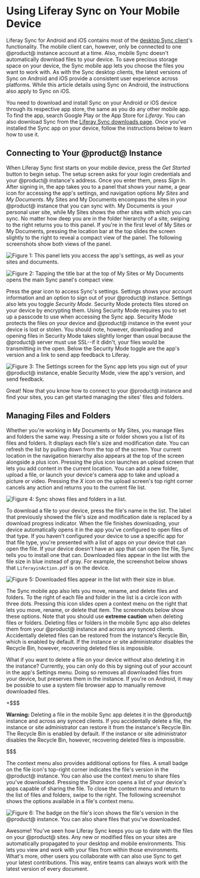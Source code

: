 # Using Liferay Sync on Your Mobile Device [](id=using-liferay-sync-on-your-mobile-device)

Liferay Sync for Android and iOS contains most of the
[desktop Sync client](/discover/portal/-/knowledge_base/6-2/using-liferay-sync-on-your-desktop)'s
functionality. The mobile client can, however, only be connected to one 
@product@ instance account at a time. Also, mobile Sync doesn't automatically 
download files to your device. To save precious storage space on your device, 
the Sync mobile app lets you choose the files you want to work with. As with the 
Sync desktop clients, the latest versions of Sync on Android and iOS provide a 
consistent user experience across platforms. While this article details using 
Sync on Android, the instructions also apply to Sync on iOS. 

You need to download and install Sync on your Android or iOS device through its 
respective app store, the same as you do any other mobile app. To find the app, 
search Google Play or the App Store for *Liferay*. You can also download Sync 
from the 
[Liferay Sync downloads page](https://www.liferay.com/downloads/liferay-sync). 
Once you've installed the Sync app on your device, follow the instructions below 
to learn how to use it. 

## Connecting to Your @product@ Instance [](id=connecting-to-your-portal)

When Liferay Sync first starts on your mobile device, press the *Get Started*
button to begin setup. The setup screen asks for your login credentials and your
@product@ instance's address. Once you enter them, press *Sign In*. After 
signing in, the app takes you to a panel that shows your name, a gear icon for 
accessing the app's settings, and navigation options *My Sites* and *My 
Documents*. My Sites and My Documents encompass the sites in your @product@ 
instance that you can sync with. My Documents is your personal user site, while 
My Sites shows the other sites with which you can sync. No matter how deep you 
are in the folder hierarchy of a site, swiping to the right returns you to this 
panel. If you're in the first level of My Sites or My Documents, pressing the 
location bar at the top slides the screen slightly to the right to reveal a 
compact view of the panel. The following screenshots show both views of the 
panel. 

![Figure 1: This panel lets you access the app's settings, as well as your sites and documents.](../../../images/sync-mobile-panel.png)

![Figure 2: Tapping the title bar at the top of My Sites or My Documents opens the main Sync panel's compact view.](../../../images/sync-mobile-panel-compact.png)

Press the gear icon to access Sync's settings. Settings shows your account
information and an option to sign out of your @product@ instance. Settings also 
lets you toggle *Security Mode*. Security Mode protects files stored on your 
device by encrypting them. Using Security Mode requires you to set up a passcode 
to use when accessing the Sync app. Security Mode protects the files on your 
device and @product@ instance in the event your device is lost or stolen. You 
should note, however, downloading and opening files in Security Mode takes 
slightly longer than usual because the @product@ server must use SSL--if it 
didn't, your files would be transmitting in the open. Below the Security Mode 
toggle are the app's version and a link to send app feedback to Liferay. 

![Figure 3: The Settings screen for the Sync app lets you sign out of your @product@ instance, enable Security Mode, view the app's version, and send feedback.](../../../images/sync-mobile-settings.png)

Great! Now that you know how to connect to your @product@ instance and find your 
sites, you can get started managing the sites' files and folders. 

## Managing Files and Folders [](id=managing-files-and-folders)

Whether you're working in My Documents or My Sites, you manage files and folders
the same way. Pressing a site or folder shows you a list of its files and
folders. It displays each file's size and modification date. You can refresh the
list by pulling down from the top of the screen. Your current location in the
navigation hierarchy also appears at the top of the screen alongside a plus
icon. Pressing the plus icon launches an upload screen that lets you add content
in the current location. You can add a new folder, upload a file, or launch your
device's camera app to take and upload a picture or video. Pressing the *X* icon
on the upload screen's top right corner cancels any action and returns you to
the current file list. 

![Figure 4: Sync shows files and folders in a list.](../../../images/sync-mobile-site.png)

To download a file to your device, press the file's name in the list. The label
that previously showed the file's size and modification date is replaced by a
download progress indicator. When the file finishes downloading, your device
automatically opens it in the app you've configured to open files of that type.
If you haven't configured your device to use a specific app for that file type,
you're presented with a list of apps on your device that can open the file. If
your device doesn't have an app that can open the file, Sync tells you to
install one that can. Downloaded files appear in the list with the file size in
blue instead of gray. For example, the screenshot below shows that
`LiferayinAction.pdf` is on the device. 

![Figure 5: Downloaded files appear in the list with their size in blue.](../../../images/sync-mobile-file-downloaded.png)

The Sync mobile app also lets you move, rename, and delete files and folders. To 
the right of each file and folder in the list is a circle icon with three dots. 
Pressing this icon slides open a context menu on the right that lets you move, 
rename, or delete that item. The screenshots below show these options. Note that 
you should use **extreme caution** when deleting files or folders. Deleting 
files or folders in the mobile Sync app also deletes them from your @product@ 
instance and across any synced clients. Accidentally deleted files can be 
restored from the instance's Recycle Bin, which is enabled by default. If the 
instance or site administrator disables the Recycle Bin, however, recovering 
deleted files is impossible. 

What if you want to delete a file on your device without also deleting it in the
instance? Currently, you can only do this by signing out of your account in the
app's Settings menu. Doing so removes all downloaded files from your device, but
preserves them in the instance. If you're on Android, it may be possible to use 
a system file browser app to manually remove downloaded files. 

+$$$

**Warning:** Deleting a file in the mobile Sync app deletes it in the @product@ 
instance and across any synced clients. If you accidentally delete a file, the 
instance or site administrator can restore it from the instance's Recycle Bin. 
The Recycle Bin is enabled by default. If the instance or site administrator 
disables the Recycle Bin, however, recovering deleted files is impossible. 

$$$

The context menu also provides additional options for files. A small badge on
the file icon's top-right corner indicates the file's version in the @product@ 
instance. You can also use the context menu to share files you've downloaded. 
Pressing the *Share* icon opens a list of your device's apps capable of sharing 
the file. To close the context menu and return to the list of files and folders, 
swipe to the right. The following screenshot shows the options available in a 
file's context menu. 

![Figure 6: The badge on the file's icon shows the file's version in the @product@ instance. You can also share files that you've downloaded.](../../../images/sync-mobile-file-actions.png)

Awesome! You've seen how Liferay Sync keeps you up to date with the files on
your @product@ sites. Any new or modified files on your sites are automatically
propagated to your desktop and mobile environments. This lets you view and work
with your files from within those environments. What's more, other users you
collaborate with can also use Sync to get your latest contributions. This way,
entire teams can always work with the latest version of every document. 
